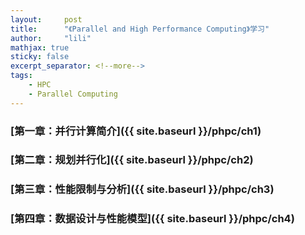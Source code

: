```yaml
---
layout:     post
title:      "《Parallel and High Performance Computing》学习"
author:     "lili"
mathjax: true
sticky: false
excerpt_separator: <!--more-->
tags:
    - HPC
    - Parallel Computing
---
```




 <!--more-->
 
 
### [第一章：并行计算简介]({{ site.baseurl }}/phpc/ch1)
 
### [第二章：规划并行化]({{ site.baseurl }}/phpc/ch2)

### [第三章：性能限制与分析]({{ site.baseurl }}/phpc/ch3)

### [第四章：数据设计与性能模型]({{ site.baseurl }}/phpc/ch4)

